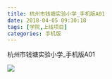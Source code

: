 ```yaml
---
title: 杭州市钱塘实验小学_手机版A01
date: 2018-04-05 09:30:18
tags: [学院,上线项目]
categories: 手机版
---
```


杭州市钱塘实验小学_手机版A01

![](http://7xrlyl.com1.z0.glb.clouddn.com/20170713%E6%9D%AD%E5%B7%9E%E5%B8%82%E9%92%B1%E5%A1%98%E5%AE%9E%E9%AA%8C%E5%B0%8F%E5%AD%A6_%E6%89%8B%E6%9C%BA%E7%89%88A01.jpg-athene)


